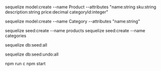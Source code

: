 sequelize model:create --name Product  --attributes "name:string sku:string description:string price:decimal categoryId:integer"

sequelize model:create --name Category --attributes "name:string"

sequelize seed:create --name products
sequelize seed:create --name categories

sequelize db:seed:all

sequelize db:seed:undo:all

npm run c
npm start